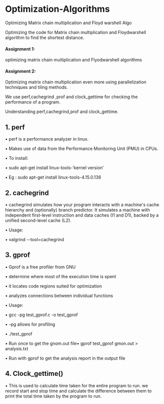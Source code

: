# Optimization-Algorithms

Optimizing Matrix chain multiplication and Floyd warshell Algo

Optimizing the code for Matrix chain multiplication and Floydwarshell algorithm
to find the shortest distance.

#### Assignment 1:
optimizing matrix chain multiplication and Flyodwarshell algorithms

#### Assignment 2:
Optimizing matrix chain multiplication even more using parallelization techniques and tiling methods.

We use perf,cachegrind ,prof and clock_gettime for checking the performance of a program.

Understanding perf,cachegrind,prof and clock_gettime.

## 1. perf

• perf is a performance analyzer in linux.

• Makes use of data from the Performance Monitoring Unit (PMU) in CPUs.

• To install:

• sudo apt-get install linux-tools-’kernel version’

• Eg : sudo apt-get install linux-tools-4.15.0.136

## 2. cachegrind

•  cachegrind simulates how your program interacts with a machine's cache hierarchy and (optionally) branch predictor. It simulates a machine with independent first-level instruction and data caches (I1 and D1), backed by a unified second-level cache (L2).

• Usage:

• valgrind --tool=cachegrind <program>
  

## 3. gprof

• Gprof is a free profiler from GNU

• determine where most of the execution time is spent

• it locates code regions suited for optimization

• analyzes connections between individual functions

• Usage:

• gcc -pg test_gprof.c -o test_gprof

• -pg allows for profiling

• ./test_gprof

• Run once to get the gnom.out file• gprof test_gprof gmon.out > analysis.txt

• Run with gprof to get the analysis report in the output file

## 4. Clock_gettime()

• This is used to calculate time taken for the entire program to run. we record start and stop time and calculate the difference between them to print the total time taken by the program to run.
